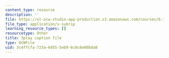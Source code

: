 ```yaml
---
content_type: resource
description: ''
file: https://ol-ocw-studio-app-production.s3.amazonaws.com/courses/6-189-multicore-programming-primer-january-iap-2007/3c4ffcfa723a64555eb96c0c6e00bda8_zg1bHfos6U8.srt
file_type: application/x-subrip
learning_resource_types: []
resourcetype: Other
title: 3play caption file
type: OCWFile
uid: 3c4ffcfa-723a-6455-5eb9-6c0c6e00bda8
---
```

